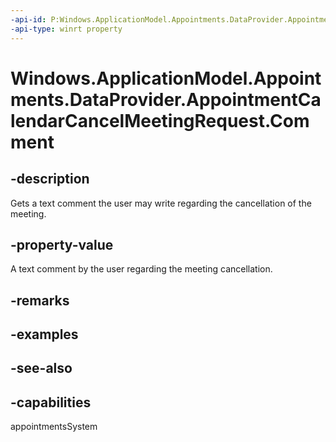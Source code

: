 ```yaml
---
-api-id: P:Windows.ApplicationModel.Appointments.DataProvider.AppointmentCalendarCancelMeetingRequest.Comment
-api-type: winrt property
---
```


<!-- Property syntax
public string Comment { get; }
-->

# Windows.ApplicationModel.Appointments.DataProvider.AppointmentCalendarCancelMeetingRequest.Comment

## -description
Gets a text comment the user may write regarding the cancellation of the meeting.

## -property-value
A text comment by the user regarding the meeting cancellation.

## -remarks

## -examples

## -see-also

## -capabilities
appointmentsSystem
